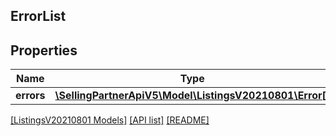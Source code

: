## ErrorList

## Properties

Name | Type | Description | Notes
------------ | ------------- | ------------- | -------------
**errors** | [**\SellingPartnerApiV5\Model\ListingsV20210801\Error[]**](Error.md) |  |

[[ListingsV20210801 Models]](../) [[API list]](../../Api) [[README]](../../../README.md)
